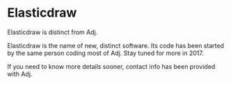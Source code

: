 # Elasticdraw

Elasticdraw is distinct from Adj.

Elasticdraw is the name of new, distinct software.
Its code has been started by the same person coding most of Adj.
Stay tuned for more in 2017.

If you need to know more details sooner,
contact info has been provided with Adj.
